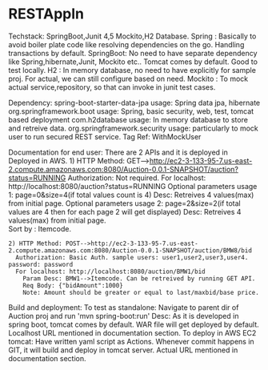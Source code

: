 # RESTAppln
Techstack: SpringBoot,Junit 4,5 Mockito,H2 Database.
    Spring    : Basically to avoid boiler plate code like resolving dependencies on the go. Handling transactions by default. 
	SpringBoot: No need to have separate dependency like Spring,hibernate,Junit, Mockito etc..
				Tomcat comes by default. Good to test locally.
	H2        : In memory database, no need to have explicitly for sample proj. For actual, we can still configure based on need.
	Mockito	  : To mock actual service,repository, so that can invoke in junit test cases.

Dependency: 
  spring-boot-starter-data-jpa
	usage: Spring data jpa, hibernate
  org.springframework.boot
    usage: Spring, basic security, web, test, tomcat based deployment
  com.h2database
    usage: In memory database to store and retreive data.
  org.springframework.security
    usage: particularly to mock user to run secured REST service. Tag Ref: WithMockUser
	
Documentation for end user:
  There are 2 APIs and it is deployed in Deployed in AWS.
    1) HTTP Method: GET-->http://ec2-3-133-95-7.us-east-2.compute.amazonaws.com:8080/Auction-0.0.1-SNAPSHOT/auction?status=RUNNING
	   Authorization: Not required. 
	   For localhost: http://localhost:8080/auction?status=RUNNING
	   Optional parameters usage 1: page=0&size=4(if total values count is 4)
					Desc: Retreives 4 values(max) from initial page.
	   Optional parameters usage 2: page=2&size=2(if total values are 4 then for each page 2 will get displayed)
					Desc: Retreives 4 values(max) from initial page.	
           Sort by : Itemcode.									
	
    2) HTTP Method: POST-->http://ec2-3-133-95-7.us-east-2.compute.amazonaws.com:8080/Auction-0.0.1-SNAPSHOT/auction/BMW8/bid
	  Authorization: Basic Auth. sample users: user1,user2,user3,user4. password: password
	  For localhost: http://localhost:8080/auction/BMW1/bid
		Param Desc: BMW1-->Itemcode. Can be retreived by running GET API.
		Req Body: {"bidAmount":1000}
		Note: Amount should be greater or equal to last/maxbid/base price.

Build and deployment:
      To test as standalone: Navigate to parent dir of Auction proj and run 'mvn spring-boot:run'
                      Desc: As it is developed in spring boot, tomcat comes by default. WAR file will get deployed by default. Localhost URL mentioned in documentation section.
      To deploy in AWS EC2 tomcat: Have written yaml script as Actions. Whenever commit happens in GIT, it will build and deploy in tomcat server. Actual URL mentioned in documentation section.
